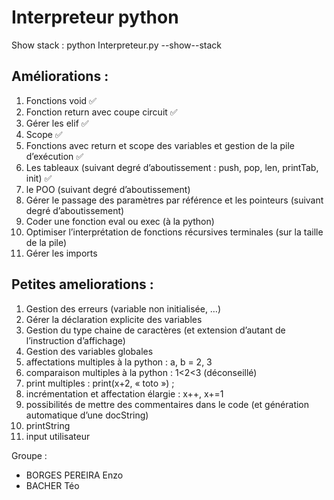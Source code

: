 # Interpreteur python
Show stack :  python Interpreteur.py --show--stack

## Améliorations :
1. Fonctions void ✅
2. Fonction return avec coupe circuit ✅
3. Gérer les elif ✅
4. Scope ✅
5. Fonctions avec return et scope des variables et gestion de la pile d’exécution ✅
6. Les tableaux (suivant degré d’aboutissement : push, pop, len, printTab, init) ✅
7. le POO (suivant degré d’aboutissement)
8. Gérer le passage des paramètres par référence et les pointeurs (suivant degré
   d’aboutissement)
9. Coder une fonction eval ou exec (à la python)
10. Optimiser l’interprétation de fonctions récursives terminales (sur la taille de la pile)
11. Gérer les imports

## Petites ameliorations :
1. Gestion des erreurs (variable non initialisée, …)
2. Gérer la déclaration explicite des variables
3. Gestion du type chaine de caractères (et extension d’autant de l’instruction d’affichage)
4. Gestion des variables globales
5. affectations multiples à la python : a, b = 2, 3
6. comparaison multiples à la python : 1<2<3 (déconseillé)
7. print multiples : print(x+2, « toto ») ;
8. incrémentation et affectation élargie : x++, x+=1
9. possibilités de mettre des commentaires dans le code (et génération automatique d’une
docString)
10. printString
11. input utilisateur

Groupe :

- BORGES PEREIRA Enzo
- BACHER Téo
